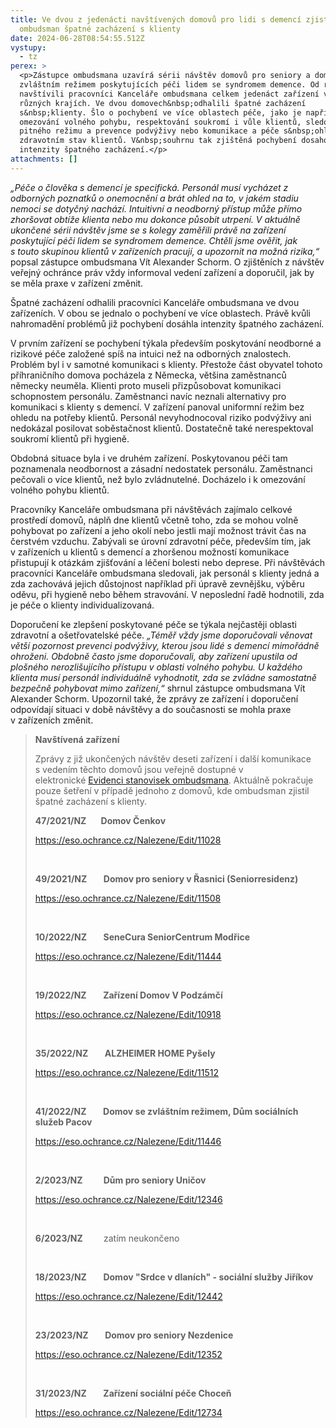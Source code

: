 ```yaml
---
title: Ve dvou z jedenácti navštívených domovů pro lidi s demencí zjistil
  ombudsman špatné zacházení s klienty
date: 2024-06-28T08:54:55.512Z
vystupy:
  - tz
perex: >
  <p>Zástupce ombudsmana uzavírá sérii návštěv domovů pro seniory a domovů se
  zvláštním režimem poskytujících péči lidem se syndromem demence. Od roku 2021
  navštívili pracovníci Kanceláře ombudsmana celkem jedenáct zařízení v deseti
  různých krajích. Ve dvou domovech&nbsp;odhalili špatné zacházení
  s&nbsp;klienty. Šlo o pochybení ve více oblastech péče, jako je například
  omezování volného pohybu, respektování soukromí i vůle klientů, sledování
  pitného režimu a prevence podvýživy nebo komunikace a péče s&nbsp;ohledem na
  zdravotním stav klientů. V&nbsp;souhrnu tak zjištěná pochybení dosahovala
  intenzity špatného zacházení.</p>
attachments: []
---
```

<p><em>&bdquo;Péče o člověka s&nbsp;demencí je specifická. Personál musí vycházet z odborných poznatků o onemocnění a brát ohled na to, v&nbsp;jakém stadiu nemoci se dotyčný nachází. Intuitivní a neodborný přístup může přímo zhoršovat obtíže klienta nebo mu dokonce působit utrpení. V&nbsp;aktuálně ukončené sérii návštěv jsme se s&nbsp;kolegy zaměřili právě na zařízení poskytující péči lidem se syndromem demence. Chtěli jsme ověřit, jak s&nbsp;touto skupinou klientů v&nbsp;zařízeních pracují, a upozornit na možná rizika,&ldquo;</em> popsal zástupce ombudsmana Vít Alexander Schorm. O zjištěních z&nbsp;návštěv veřejný ochránce práv vždy informoval vedení zařízení a doporučil, jak by se měla praxe v&nbsp;zařízení změnit.</p>

<p>Špatné zacházení odhalili pracovníci Kanceláře ombudsmana ve dvou zařízeních. V&nbsp;obou se jednalo o pochybení ve více oblastech. Právě kvůli nahromadění problémů již pochybení dosáhla intenzity špatného zacházení.</p>

<p>V&nbsp;prvním zařízení se pochybení týkala především poskytování neodborné a rizikové péče založené spíš na intuici než na odborných znalostech. Problém byl i v&nbsp;samotné komunikaci s&nbsp;klienty. Přestože část obyvatel tohoto příhraničního domova pocházela z&nbsp;Německa, většina zaměstnanců německy neuměla. Klienti proto museli přizpůsobovat komunikaci schopnostem personálu. Zaměstnanci navíc neznali alternativy pro komunikaci s&nbsp;klienty s&nbsp;demencí. V&nbsp;zařízení panoval uniformní režim bez ohledu na potřeby klientů. Personál nevyhodnocoval riziko podvýživy ani nedokázal posilovat soběstačnost klientů. Dostatečně také nerespektoval soukromí klientů při hygieně.</p>

<p>Obdobná situace byla i ve druhém zařízení. Poskytovanou péči tam poznamenala neodbornost a zásadní nedostatek personálu. Zaměstnanci pečovali o více klientů, než bylo zvládnutelné. Docházelo i k&nbsp;omezování volného pohybu klientů.</p>

<p>Pracovníky Kanceláře ombudsmana při návštěvách zajímalo celkové prostředí domovů, náplň dne klientů včetně toho, zda se mohou volně pohybovat po zařízení a jeho okolí nebo jestli mají možnost trávit čas na čerstvém vzduchu. Zabývali se úrovní zdravotní péče, především tím, jak v&nbsp;zařízeních u klientů s&nbsp;demencí a zhoršenou možností komunikace přistupují k&nbsp;otázkám zjišťování a léčení bolesti nebo deprese. Při návštěvách pracovníci Kanceláře ombudsmana sledovali, jak personál s&nbsp;klienty jedná a zda zachovává jejich důstojnost například při úpravě zevnějšku, výběru oděvu, při hygieně nebo během stravování. V&nbsp;neposlední řadě hodnotili, zda je péče o klienty individualizovaná.</p>

<p>Doporučení ke zlepšení poskytované péče se týkala nejčastěji oblasti zdravotní a ošetřovatelské péče. <em>&bdquo;Téměř vždy jsme doporučovali věnovat větší pozornost prevenci podvýživy, kterou jsou lidé s demencí mimořádně ohroženi. Obdobně často jsme doporučovali, aby zařízení upustila od plošného nerozlišujícího přístupu v oblasti volného pohybu. U každého klienta musí personál individuálně vyhodnotit, zda se zvládne samostatně bezpečně pohybovat mimo zařízení,&ldquo;</em> shrnul zástupce ombudsmana Vít Alexander Schorm. Upozornil také, že zprávy ze zařízení i doporučení odpovídají situaci v&nbsp;době návštěvy a do současnosti se mohla praxe v&nbsp;zařízeních změnit.</p>

<blockquote>
<p><strong>Navštívená zařízení</strong></p>

<p>Zprávy z již ukončených návštěv deseti zařízení i další komunikace s&nbsp;vedením těchto domovů jsou veřejně dostupné v elektronické&nbsp;<a href="https://eso.ochrance.cz/">Evidenci stanovisek ombudsmana</a>. Aktuálně pokračuje pouze šetření v&nbsp;případě jednoho z&nbsp;domovů, kde ombudsman zjistil špatné zacházení s&nbsp;klienty.</p>

<p><strong>47/2021/NZ &nbsp;&nbsp;&nbsp;&nbsp;&nbsp; Domov Čenkov</strong></p>

<p><a href="https://eso.ochrance.cz/Nalezene/Edit/11028">https://eso.ochrance.cz/Nalezene/Edit/11028</a></p>

<p>&nbsp;</p>

<p><strong>49/2021/NZ&nbsp;&nbsp;&nbsp;&nbsp;&nbsp;&nbsp;&nbsp; Domov pro seniory v Řasnici (Seniorresidenz)</strong></p>

<p><a href="https://eso.ochrance.cz/Nalezene/Edit/11508">https://eso.ochrance.cz/Nalezene/Edit/11508</a> &nbsp;</p>

<p>&nbsp;</p>

<p><strong>10/2022/NZ&nbsp;&nbsp;&nbsp;&nbsp;&nbsp;&nbsp;&nbsp; SeneCura SeniorCentrum Modřice </strong></p>

<p><a href="https://eso.ochrance.cz/Nalezene/Edit/11444">https://eso.ochrance.cz/Nalezene/Edit/11444</a></p>

<p>&nbsp;</p>

<p><strong>19/2022/NZ&nbsp;&nbsp;&nbsp;&nbsp;&nbsp;&nbsp;&nbsp; Zařízení Domov V Podzámčí </strong></p>

<p><a href="https://eso.ochrance.cz/Nalezene/Edit/10918">https://eso.ochrance.cz/Nalezene/Edit/10918</a></p>

<p>&nbsp;</p>

<p><strong>35/2022/NZ&nbsp;&nbsp;&nbsp;&nbsp;&nbsp;&nbsp;&nbsp; ALZHEIMER HOME Pyšely </strong></p>

<p><a href="https://eso.ochrance.cz/Nalezene/Edit/11512">https://eso.ochrance.cz/Nalezene/Edit/11512</a></p>

<p>&nbsp;</p>

<p><strong>41/2022/NZ&nbsp;&nbsp;&nbsp;&nbsp;&nbsp;&nbsp;&nbsp; Domov se zvláštním režimem, Dům sociálních služeb Pacov </strong></p>

<p><a href="https://eso.ochrance.cz/Nalezene/Edit/11446">https://eso.ochrance.cz/Nalezene/Edit/11446</a></p>

<p>&nbsp;</p>

<p><strong>2/2023/NZ&nbsp;&nbsp;&nbsp;&nbsp;&nbsp;&nbsp;&nbsp;&nbsp;&nbsp; Dům pro seniory Uničov </strong></p>

<p><a href="https://eso.ochrance.cz/Nalezene/Edit/12346">https://eso.ochrance.cz/Nalezene/Edit/12346</a></p>

<p>&nbsp;</p>

<p><strong>6/2023/NZ&nbsp;&nbsp;&nbsp;&nbsp;&nbsp;&nbsp;&nbsp;&nbsp;&nbsp; </strong>zatím neukončeno</p>

<p>&nbsp;</p>

<p><strong>18/2023/NZ&nbsp;&nbsp;&nbsp;&nbsp;&nbsp;&nbsp;&nbsp; Domov &quot;Srdce v dlaních&quot; - sociální služby Jiříkov </strong></p>

<p><a href="https://eso.ochrance.cz/Nalezene/Edit/12442">https://eso.ochrance.cz/Nalezene/Edit/12442</a></p>

<p>&nbsp;</p>

<p><strong>23/2023/NZ&nbsp;&nbsp;&nbsp;&nbsp;&nbsp;&nbsp;&nbsp; Domov pro seniory Nezdenice</strong></p>

<p><a href="https://eso.ochrance.cz/Nalezene/Edit/12352">https://eso.ochrance.cz/Nalezene/Edit/12352</a></p>

<p>&nbsp;</p>

<p><strong>31/2023/NZ&nbsp;&nbsp;&nbsp;&nbsp;&nbsp;&nbsp;&nbsp; Zařízení sociální péče Choceň</strong></p>

<p><a href="https://eso.ochrance.cz/Nalezene/Edit/12734">https://eso.ochrance.cz/Nalezene/Edit/12734</a></p>
</blockquote>
